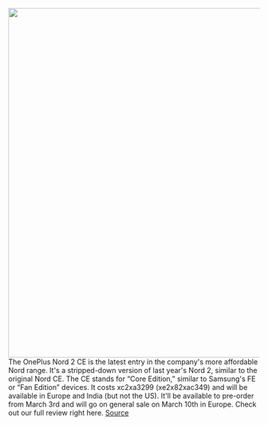 <img src='https://cdn.vox-cdn.com/thumbor/_PCQzFVsGthSM_H90bC5ioK0rE0=/0x0:1594x1062/1200x800/filters:focal(670x404:924x658)/cdn.vox-cdn.com/uploads/chorus_image/image/70520320/oneplus_nord_ce_2.0.jpg' width='700px' /><br/>
The OnePlus Nord 2 CE is the latest entry in the company's more affordable Nord range. It's a stripped-down version of last year's Nord 2, similar to the original Nord CE. The CE stands for “Core Edition,” similar to Samsung's FE or “Fan Edition” devices. It costs xc2xa3299 (xe2x82xac349) and will be available in Europe and India (but not the US). It'll be available to pre-order from March 3rd and will go on general sale on March 10th in Europe. Check out our full review right here.
<a href='https://www.theverge.com/2022/2/17/22938652/oneplus-nord-ce-2-65w-fast-charging-90hz-display-release-date-news-features'> Source <a/>